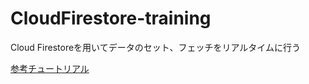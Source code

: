 # CloudFirestore-training

Cloud Firestoreを用いてデータのセット、フェッチをリアルタイムに行う



[参考チュートリアル](https://www.youtube.com/watch?v=rvxYRm6n_NM&feature=emb_logo)
